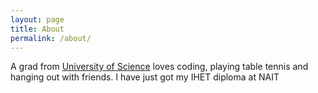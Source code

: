 ```yaml
---
layout: page
title: About
permalink: /about/
---
```


A grad from [University of Science](http://www.hcmus.edu.vn/en/) loves coding, playing table tennis and hanging out with friends. I have just got my IHET diploma at NAIT
